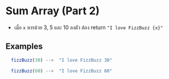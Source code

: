 # Sum Array (Part 2)

- เมื่อ `x` หารด้วย 3, 5 และ 10 ลงตัว ต้อง return `"I love FizzBuzz {x}"`

## Examples

```js
  fizzBuzz(30) -->  "I love FizzBuzz 30"
```

```js
  fizzBuzz(60) -->  "I love FizzBuzz 60"
```
